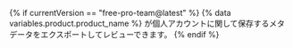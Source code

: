 {% if currentVersion == "free-pro-team@latest" %}
{% data variables.product.product_name %} が個人アカウントに関して保存するメタデータをエクスポートしてレビューできます。
{% endif %}
